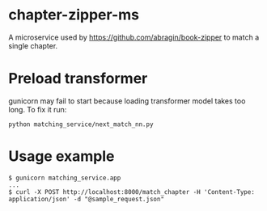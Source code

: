 # chapter-zipper-ms
A microservice used by https://github.com/abragin/book-zipper to match a single chapter.

# Preload transformer
gunicorn may fail to start because loading transformer model takes too long. To fix it run:

```
python matching_service/next_match_nn.py
```

# Usage example
```
$ gunicorn matching_service.app
...
$ curl -X POST http://localhost:8000/match_chapter -H 'Content-Type: application/json' -d "@sample_request.json"
```
